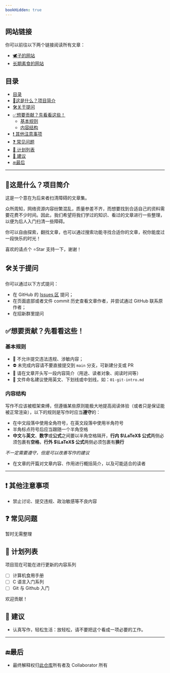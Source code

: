 ```yaml
---
bookHidden: true
---
```

## 网站链接

你可以前往以下两个链接阅读所有文章：

- [🕊️子的网站](https://brain.whispery.top/)
- [长期素食的网站](https://book.xn--7br062ccfl55p.top/)
## 目录
- [目录](#目录)
- [📄这是什么？项目简介](#这是什么项目简介)
- [🛠️关于提问](#️关于提问)
- [✅想要贡献？先看看这些！](#想要贡献先看看这些)
  - [基本规则](#基本规则)
  - [内容结构](#内容结构)
- [❗ 其他注意事项](#-其他注意事项)
- [❓ 常见问题](#-常见问题)
- [📝 计划列表](#-计划列表)
- [🔔 建议](#-建议)
- [🔚最后](#最后)

---

## 📄这是什么？项目简介

这是一个意在为后来者扫清障碍的文章集。

众所周知，网络资源内容纷繁混乱，质量参差不齐，而想要找到合适自己的资料需要花费不少时间。因此，我们希望将我们学过的知识、看过的文章进行一些整理，以便为后人入门扫清一些障碍。

你可以自由探索，翻找文章，也可以通过搜索功能寻找合适你的文章，祝你能度过一段快乐的时光！

喜欢的请点个 ⭐Star 支持一下，谢谢！


## 🛠️关于提问

你可以通过以下方式提问：

- 在 GitHub 的 [Issues 区](https://github.com/Yiyue345/Brain.Init/issues) 提问；
- 在页面底部或者文件 commit 历史查看文章作者，并尝试通过 GitHub 联系原作者；
- 在招新群里提问

## ✅想要贡献？先看看这些！

### 基本规则

- 🚫 不允许提交违法违规、涉敏内容；
- ⛔ 未完成内容请不要直接提交到 `main` 分支，可新建分支或 PR
- 📝 请在文章开头写一段内容简介（用途、读者对象、阅读时间等）
- 📂 文件命名建议使用英文、下划线或中划线，如：`01-git-intro.md`

### 内容结构

写作不应该被框架束缚，但遵循某些原则能极大地提高阅读体验（或者只是保证能被正常渲染），以下的规则是写作时应当**遵守**的：

- 在中文段落中使用全角符号，在英文段落中使用半角符号
- 半角标点符号后应当跟随一个半角空格
- **中文**与**英文**、**数字**或**公式**之间要以半角空格隔开，**行内 $\LaTeX$ 公式**两侧必须包裹有**空格**，**行外 $\LaTeX$ 公式**两侧必须包裹有**换行**

*不一定需要遵守，但是可以改善写作的建议*

- 在文章的开篇对文章内容、作用进行概括简介，以及可能适合的读者

---

## ❗ 其他注意事项
- 禁止讨论、提交违规、政治敏感等不良内容


## ❓ 常见问题

暂时无需整理

## 📝 计划列表

项目现在可能在进行更新的内容系列
- [ ] 计算机食用手册
- [ ] C 语言入门系列
- [ ] Git 与 Github 入门

欢迎贡献！

## 🔔 建议
- 认真写作，轻松生活：放轻松，请不要把这个看成一项必要的工作。

---

## 🔚最后
- 最终解释权归[此仓库](https://github.com/Yiyue345/Brain.Init/tree/main)所有者及 Collaborator 所有